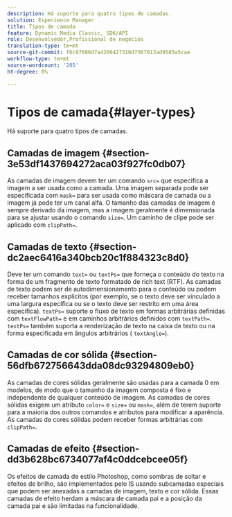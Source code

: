 ```yaml
---
description: Há suporte para quatro tipos de camadas.
solution: Experience Manager
title: Tipos de camada
feature: Dynamic Media Classic, SDK/API
role: Desenvolvedor,Profissional de negócios
translation-type: tm+mt
source-git-commit: f6c97606d7a4209427316d7367013ad9585a5cae
workflow-type: tm+mt
source-wordcount: '285'
ht-degree: 0%

---
```



# Tipos de camada{#layer-types}

Há suporte para quatro tipos de camadas.

## Camadas de imagem {#section-3e53df1437694272aca03f927fc0db07}

As camadas de imagem devem ter um comando `src=` que especifica a imagem a ser usada como a camada. Uma imagem separada pode ser especificada com `mask=` para ser usada como máscara de camada ou a imagem já pode ter um canal alfa. O tamanho das camadas de imagem é sempre derivado da imagem, mas a imagem geralmente é dimensionada para se ajustar usando o comando `size=`. Um caminho de clipe pode ser aplicado com `clipPath=`.

## Camadas de texto {#section-dc2aec6416a340bcb20c1f884323c8d0}

Deve ter um comando `text=` ou `textPs=` que forneça o conteúdo do texto na forma de um fragmento de texto formatado de rich text (RTF). As camadas de texto podem ser de autodimensionamento para o conteúdo ou podem receber tamanhos explícitos (por exemplo, se o texto deve ser vinculado a uma largura específica ou se o texto deve ser restrito em uma área específica). `textPs=` suporte o fluxo de texto em formas arbitrárias definidas com  `textFlowPath=` e em caminhos arbitrários definidos com  `textPath=`. `textPs=` também suporta a renderização de texto na caixa de texto ou na forma especificada em ângulos arbitrários (  `textAngle=`).

## Camadas de cor sólida {#section-56dfb672756643dda08dc93294809eb0}

As camadas de cores sólidas geralmente são usadas para a camada 0 em modelos, de modo que o tamanho da imagem composta é fixo e independente de qualquer conteúdo de imagem. As camadas de cores sólidas exigem um atributo `color=` e `size=` ou `mask=`, além de terem suporte para a maioria dos outros comandos e atributos para modificar a aparência. As camadas de cores sólidas podem receber formas arbitrárias com `clipPath=`.

## Camadas de efeito {#section-dd3b628bc6734077af4c0ddcebcee05f}

Os efeitos de camada de estilo Photoshop, como sombras de soltar e efeitos de brilho, são implementados pelo IS usando subcamadas especiais que podem ser anexadas a camadas de imagem, texto e cor sólida. Essas camadas de efeito herdam a máscara de camada pai e a posição da camada pai e são limitadas na funcionalidade.
